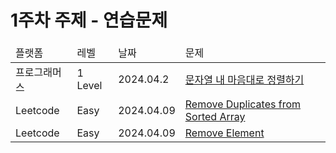 # 1주차 주제 - 연습문제
<table>
    <thead board="1">
        <td>플랫폼</td>
        <td>레벨</td>
        <td>날짜</td>
        <td>문제</td>
    </thead>
    <tbody board="1">
        <tr>
            <td>프로그래머스</td>
            <td>1 Level</td>
            <td>2024.04.2</td>
            <td>
            <a href="https://school.programmers.co.kr/learn/courses/30/lessons/12915">문자열 내 마음대로 정렬하기</a>
            </td>
        </tr>
        <tr>
            <td>Leetcode</td>
            <td>Easy</td>
            <td>2024.04.09</td>
            <td>
            <a href="https://leetcode.com/problems/remove-duplicates-from-sorted-array/?envType=study-plan-v2&envId=top-interview-150">Remove Duplicates from Sorted Array</a>
            </td>
        </tr>
        <tr>
            <td>Leetcode</td>
            <td>Easy</td>
            <td>2024.04.09</td>
            <td>
            <a href="https://leetcode.com/problems/remove-element/description/?envType=study-plan-v2&envId=top-interview-150">Remove Element</a>
            </td>
        </tr>
</table>
